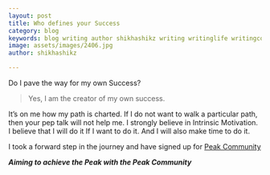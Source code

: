 ```yaml
---
layout: post
title: Who defines your Success
category: blog
keywords: blog writing author shikhashikz writing writinglife writingcommunity dailyblogpost dailyblogpostchallenge success life
image: assets/images/2406.jpg
author: shikhashikz

---
```

Do I pave the way for my own Success?

>Yes, I am the creator of my own success. 
>
It’s on me how my path is charted. If I do not want to walk a particular path, then your pep talk will not help me. I strongly believe in Intrinsic Motivation. I believe that I will do it If I want to do it. And I will also make time to do it. 

I took a forward step in the journey and have signed up for [Peak Community](https://www.peak.community/)

***Aiming to achieve the Peak with the Peak Community***
